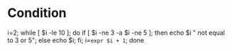 # Condition

i=2; while [ $i -le 10 ]; do if [ $i -ne 3 -a $i -ne 5 ]; then echo $i " not equal to 3 or 5"; else echo $i; fi; i=`expr $i + 1`; done
